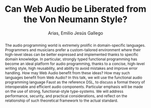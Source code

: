 --- 
title: "Can Web Audio be Liberated from the Von Neumann Style?" 
abstract: "The audio programming world is extremely prolific in domain-specific languages. Programmers and musicians prefer a custom-tailored environment where their high-level ideas can be better expressed and implemented thanks to specific domain knowledge. In particular, strongly typed functional programming has become an ideal platform for audio programming, thanks to a concise, high-level writing style, high reusability, and ability to avoid mistakes and improve error handling. How may Web Audio benefit from these ideas? How may such languages benefit from Web Audio? In this talk, we will use the functional audio programming language Faust as the reference DSL, to discuss a formal theory of interoperable and efficient audio components. Particular emphasis will be made on the use of strong, functional-style type-systems. We will address performance, security, and practical considerations, and reflect on the relationship of such theoretical framework to the actual standard." 
address: "Paris" 
author: "Arias, Emilio Jesús Gallego"
webAuthor: "Emilio Jesús Gallego Arias" 
booktitle: "Proceedings of the International Web Audio Conference" 
editor: "Goldszmidt, Samuel and Schnell, Norbert and Saiz, Victor and Matuszewski, Benjamin" 
month: "Proceedings of the International Web Audio Conference"
pages: "" 
publisher: "IRCAM" 
series: "WAC '15"
track: "Talk"  
year: "2015" 
id: "2015_vid4" 
tags: year2015
media: https://medias.ircam.fr/x396729 
pdflink: none
ISSN: 2663-5844
---